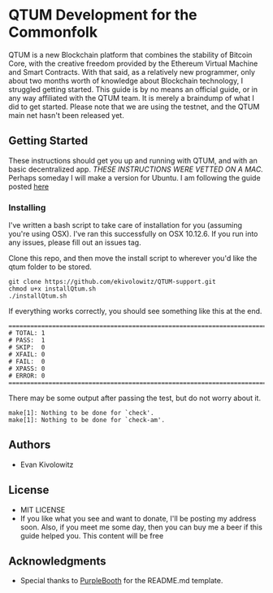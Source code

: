 # QTUM Development for the Commonfolk

QTUM is a new Blockchain platform that combines the stability of Bitcoin Core, with the creative freedom
provided by the Ethereum Virtual Machine and Smart Contracts. With that said, as a relatively new programmer,
only about two months worth of knowledge about Blockchain technology, I struggled getting started. This guide is by
no means an official guide, or in any way affiliated with the QTUM team. It is merely a braindump of what I did to get
started. Please note that we are using the testnet, and the QTUM main net hasn't been released yet. 

## Getting Started

These instructions should get you up and running with QTUM, and with an basic decentralized app.
*THESE INSTRUCTIONS WERE VETTED ON A MAC.*
Perhaps someday I will make a version for Ubuntu. I am following the guide posted <a href="https://github.com/qtumproject/qtum">here</a>

### Installing

I've written a bash script to take care of installation for you (assuming you're using OSX).
I've ran this successfully on OSX 10.12.6. If you run into any issues, please fill out an issues tag. 

Clone this repo, and then move the install script to wherever you'd like the qtum folder to be stored. 
```
git clone https://github.com/ekivolowitz/QTUM-support.git
chmod u+x installQtum.sh
./installQtum.sh
```

If everything works correctly, you should see something like this at the end. 
```
============================================================================
# TOTAL: 1
# PASS:  1
# SKIP:  0
# XFAIL: 0
# FAIL:  0
# XPASS: 0
# ERROR: 0
============================================================================
```

There may be some output after passing the test, but do not worry about it. 
```
make[1]: Nothing to be done for `check'.
make[1]: Nothing to be done for `check-am'.
```

## Authors
* Evan Kivolowitz

## License
* MIT LICENSE
* If you like what you see and want to donate, I'll be posting my address soon. Also, if you meet me some day, then you can buy me a beer if this guide helped you. This content will be free 

## Acknowledgments

* Special thanks to <a href="https://gist.github.com/PurpleBooth/109311bb0361f32d87a2">PurpleBooth</a> for the README.md template.

